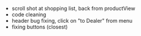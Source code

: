 - scroll shot at shopping list, back from productView
- code cleaning
- header bug fixing, click on "to Dealer" from menu
- fixing buttons (closest)
